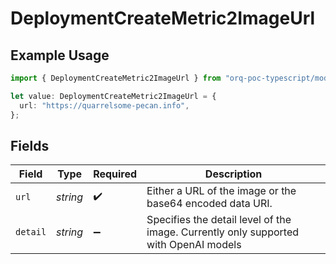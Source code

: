# DeploymentCreateMetric2ImageUrl

## Example Usage

```typescript
import { DeploymentCreateMetric2ImageUrl } from "orq-poc-typescript/models/operations";

let value: DeploymentCreateMetric2ImageUrl = {
  url: "https://quarrelsome-pecan.info",
};
```

## Fields

| Field                                                                                | Type                                                                                 | Required                                                                             | Description                                                                          |
| ------------------------------------------------------------------------------------ | ------------------------------------------------------------------------------------ | ------------------------------------------------------------------------------------ | ------------------------------------------------------------------------------------ |
| `url`                                                                                | *string*                                                                             | :heavy_check_mark:                                                                   | Either a URL of the image or the base64 encoded data URI.                            |
| `detail`                                                                             | *string*                                                                             | :heavy_minus_sign:                                                                   | Specifies the detail level of the image. Currently only supported with OpenAI models |